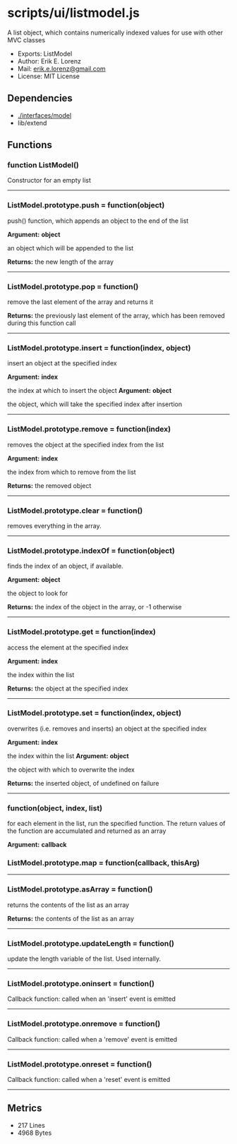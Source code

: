 # scripts/ui/listmodel.js


A list object, which contains numerically indexed values for use with other
MVC classes

* Exports: ListModel
* Author: Erik E. Lorenz 
* Mail: <erik.e.lorenz@gmail.com>
* License: MIT License


## Dependencies

* <a href="./interfaces/model.html">./interfaces/model</a>
* lib/extend

## Functions

###   function ListModel()
Constructor for an empty list

---


###   ListModel.prototype.push = function(object)
push() function, which appends an object to the end of the list

**Argument:** **object**

an object which will be appended to the list

**Returns:** the new length of the array

---


###   ListModel.prototype.pop = function()
remove the last element of the array and returns it


**Returns:** the previously last element of the array, which has been removed
during this function call

---


###   ListModel.prototype.insert = function(index, object)
insert an object at the specified index

**Argument:** **index**

the index at which to insert the object
**Argument:** **object**

the object, which will take the specified index after insertion

---


###   ListModel.prototype.remove = function(index)
removes the object at the specified index from the list

**Argument:** **index**

the index from which to remove from the list

**Returns:** the removed object

---


###   ListModel.prototype.clear = function()
removes everything in the array.

---


###   ListModel.prototype.indexOf = function(object)
finds the index of an object, if available.

**Argument:** **object**

the object to look for

**Returns:** the index of the object in the array, or -1 otherwise

---


###   ListModel.prototype.get = function(index)
access the element at the specified index

**Argument:** **index**

the index within the list

**Returns:** the object at the specified index

---


###   ListModel.prototype.set = function(index, object)
overwrites (i.e. removes and inserts) an object at the specified index

**Argument:** **index**

the index within the list
**Argument:** **object**

the object with which to overwrite the index

**Returns:** the inserted object, of undefined on failure

---


### function(object, index, list)
for each element in the list, run the specified function. The return values
of the function are accumulated and returned as an array

**Argument:** **callback**


###   ListModel.prototype.map = function(callback, thisArg)

---

###   ListModel.prototype.asArray = function()
returns the contents of the list as an array


**Returns:** the contents of the list as an array

---


###   ListModel.prototype.updateLength = function()
update the length variable of the list. Used internally.

---


###   ListModel.prototype.oninsert = function()
Callback function: called when an 'insert' event is emitted

---


###   ListModel.prototype.onremove = function()
Callback function: called when a 'remove' event is emitted

---


###   ListModel.prototype.onreset = function()
Callback function: called when a 'reset' event is emitted

---

## Metrics

* 217 Lines
* 4968 Bytes

